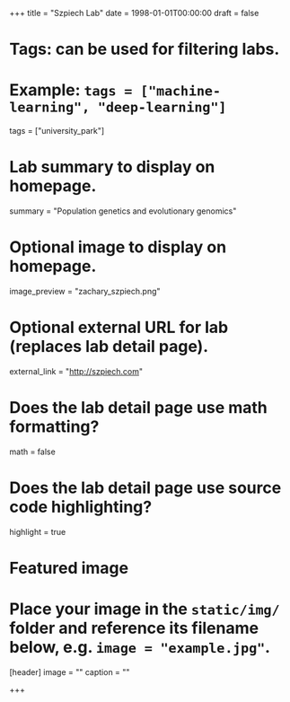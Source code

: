 +++
title = "Szpiech Lab"
date = 1998-01-01T00:00:00
draft = false

# Tags: can be used for filtering labs.
# Example: `tags = ["machine-learning", "deep-learning"]`
tags = ["university_park"]

# Lab summary to display on homepage.
summary = "Population genetics and evolutionary genomics"

# Optional image to display on homepage.
image_preview = "zachary_szpiech.png"

# Optional external URL for lab (replaces lab detail page).
external_link = "http://szpiech.com"

# Does the lab detail page use math formatting?
math = false

# Does the lab detail page use source code highlighting?
highlight = true

# Featured image
# Place your image in the `static/img/` folder and reference its filename below, e.g. `image = "example.jpg"`.
[header]
image = ""
caption = ""

+++
